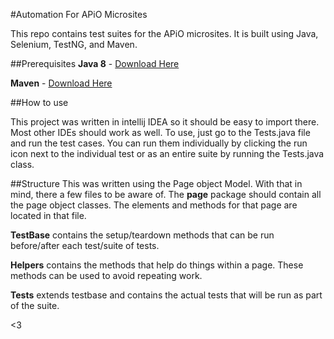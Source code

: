 #Automation For APiO Microsites

This repo contains test suites for the APiO microsites. It is built using Java, Selenium, TestNG, and Maven.

##Prerequisites
**Java 8** - [Download Here](http://www.oracle.com/technetwork/java/javase/downloads/jdk8-downloads-2133151.html)

**Maven** - [Download Here](https://maven.apache.org/install.html)

##How to use

This project was written in intellij IDEA so it should be easy to import there. Most other IDEs should work as well. 
To use, just go to the Tests.java file and run the test cases. You can run them individually by clicking the run icon 
next to the individual test or as an entire suite by running the Tests.java class.

##Structure
This was written using the Page object Model. With that in mind, there a few files to be aware of.
The **page** package should contain all the page object classes. The elements and methods for that page
are located in that file.

**TestBase** contains the setup/teardown methods that can be run before/after each test/suite of tests.

**Helpers** contains the methods that help do things within a page. These methods can be used to avoid repeating work.

**Tests** extends testbase and contains the actual tests that will be run as part of the suite.

<3



